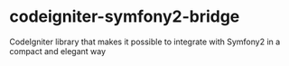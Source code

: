 # codeigniter-symfony2-bridge
CodeIgniter library that makes it possible to integrate with Symfony2 in a compact and elegant way
